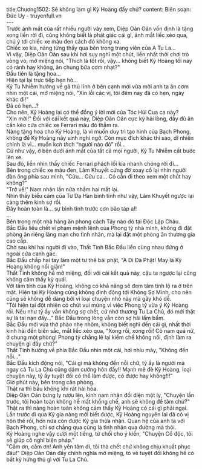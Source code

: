 title:Chương1502: Sẽ không làm gì Kỷ Hoàng đấy chứ?
content:
Biên soạn: Đức Uy - truyenfull.vn<br>---<br>Trước ánh mắt của rất nhiều người vây xem, Diệp Oản Oản vốn định là tặng xong liền rời đi, cũng không biết là phát giác cái gì, ánh mắt liếc xéo qua, chú ý tới chiếc xe màu đen cách đó không xa.<br>Chiếc xe kia, nàng từng thấy qua bên trong trang viên của A Tu La…<br>Vì vậy, Diệp Oản Oản sau khi hơi suy nghĩ một chút, liền nhất thời chơi trò vòng vo, mở miệng nói, "Thích là tốt rồi, vậy... không biết Kỷ Hoàng tối nay có rảnh hay không, ăn chung bữa cơm nhạt?"<br>Đầu tiên là tặng hoa...<br>Hiện tại lại trực tiếp hẹn hò...<br>Kỷ Tu Nhiễm hướng về gã thủ lĩnh ở bên cạnh mới vừa mời anh ta ăn cơm nhìn một cái, mở miệng nói, "Xin lỗi các vị, tôi đêm nay đã có hẹn, ngày khác đi!"<br>Đã có hẹn...?<br>Cho nên, Kỷ Hoàng lại có thể đồng ý lời mời của Tóc Húi Cua ca này?<br>"Xin mời!" Đối với cái kết quả này, Diệp Oản Oản cực kỳ hài lòng, đầy đủ ân cần kéo cửa chiếc xe Ferrari màu đỏ thẫm ra.<br>Nàng tặng hoa cho Kỷ Hoàng, là vì muốn duy trì tạo hình của Bạch Phong, không để Kỷ Hoàng nảy sinh nghi ngờ. Còn mục đích khác thì sao, dĩ nhiên chính là vì... muốn k*ch th*ch “người nào đó” rồi...<br>Cứ như vậy, ở bên dưới ánh mắt của tất cả mọi người, Kỷ Tu Nhiễm cất bước lên xe.<br>Sau đó, liền nhìn thấy chiếc Ferrari phách lối kia nhanh chóng rời đi...<br>Bên trong chiếc xe màu đen, Lâm Khuyết cứng đờ xoay cổ lại nhìn người đàn ông phía sau mình, "Cửu... Cửu ca... Có cần đi theo xem một chút hay không?"<br>"Trở về!" Nam nhân lần nữa nhắm hai mắt lại.<br>Nhìn thấy biểu cảm của Tư Dạ Hàn bình tĩnh như vậy, Lâm Khuyết ngược lại càng thêm kinh sợ rồi.<br>Đây hoàn toàn là... sự bình tĩnh trước cơn bão táp a!!<br>...<br>Bên trong một nhà hàng ăn phong cách Tây nào đó tại Độc Lập Châu.<br>Bắc Đẩu liều chết vi phạm mệnh lệnh của Phong tỷ nhà mình, không đi đặt phòng ăn riêng lãng mạn cho tình nhân, mà lại đặt một phòng ăn thương gia cao cấp.<br>Chờ sau khi hai người đi vào, Thất Tinh Bắc Đẩu liền cùng nhau đứng ở ngoài cửa canh gác.<br>Bắc Đẩu chắp hai tay làm một tư thế bái phật, "A Di Đà Phật! May là Kỷ Hoàng không nổi giận!"<br>Thất Tinh không hề mở miệng, đối với cái kết quả này, cậu ta ngược lại cũng không cảm thấy kỳ quái.<br>Với tâm tính của Kỷ Hoàng, không có khả năng sẽ đem tâm tình lộ ra ở trên mặt. Hiện tại Kỷ Hoàng cũng không định động tới Không Sợ Minh, cho nên cũng sẽ không dễ dàng bởi vì loại chuyện nhỏ này mà gây khó dễ.<br>"Tôi hiện tại đột nhiên có chút vui mừng vì việc Phong tỷ vừa ý Kỷ Hoàng rồi. Nếu như tỷ ấy vẫn không sợ chết, cứ nhớ thương Tu La Chủ, đó mới thật sự là tai nạn đấy..." Bắc Đẩu trong lòng vẫn còn sợ hãi lẩm bẩm.<br>Bắc Đẩu mới vừa thở phào nhẹ nhõm, không biết nghĩ đến cái gì, nhất thời kinh hãi đến biến sắc, mắt liếc xéo qua, "Xong rồi, xong rồi! Cô nam quả nữ, ở chung một phòng! Phong tỷ chẳng lẽ lại kiềm chế không nổi, định làm ra chuyện gì đấy chứ?"<br>Thất Tinh hướng về phía Bắc Đẩu nhìn một cái, hơi nhíu mày, "Không đến nỗi..."<br>Bắc Đẩu kích động nói, "Cái gì mà không đến nỗi chứ, tỷ ấy là người mà ngay cả Tu La Chủ cũng dám cưỡng hôn đấy!! Mạnh mẽ đè Kỷ Hoàng, loại chuyện này, tỷ ấy tuyệt đối có thể làm được, có được hay không!!!"<br>Giờ phút này, bên trong căn phòng.<br>Thật ra thì bầu không khí rất hài hòa.<br>Diệp Oản Oản bưng ly rượu lên, kính nam nhân đối diện một ly, "Chuyện lần trước, tôi hoàn toàn không hề mất khống chế, anh sẽ không để tâm chứ?"<br>Thật ra thì nàng hoàn toàn không cảm thấy Kỷ Hoàng có cái gì phải ngại.<br>Lần trước đi qua Kỷ gia nàng mới biết được, Kỷ Hoàng nguyên lai đã có vị hôn thê rồi, hơn nữa còn được Kỷ gia thừa nhận. Quan hệ của anh ta với Bạch Phong, chỉ sợ chẳng qua cũng là tình nhân qua đường mà thôi.<br>Kỷ Hoàng nghe vậy cười một tiếng, từ chối cho ý kiến, "Chuyện Cổ độc, tôi sẽ giúp cô nghĩ biện pháp."<br>"Cảm ơn, cảm ơn! Anh yên tâm đi, tôi thà chết chứ không chịu khuất phục đâu!" Diệp Oản Oản đầy chính nghĩa mở miệng, tỏ vẻ tuyệt đối không hề có bất kỳ hứng thú gì với Tu La Chủ.